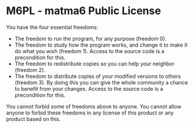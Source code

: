 M6PL - matma6 Public License
============================

You have the four essential freedoms:

 * The freedom to run the program, for any purpose (freedom 0).
 * The freedom to study how the program works, and change it to make it do what you wish (freedom 1). Access to the source code is a precondition for this.
 * The freedom to redistribute copies so you can help your neighbor (freedom 2).
 * The freedom to distribute copies of your modified versions to others (freedom 3). By doing this you can give the whole community a chance to benefit from your changes. Access to the source code is a precondition for this.

You cannot forbid some of freedoms above to anyone. You cannot allow anyone to forbid these freedoms in any license of this product or any product based on this.
